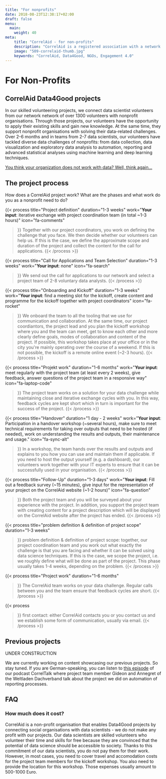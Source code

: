 ```yaml
---
title: "For nonprofits"
date: 2018-08-23T12:38:17+02:00
draft: false
menu:
  main:
    weight: 40
meta:
    title: "CorrelAid - for non-profits"
    description: "CorrelAid is a registered association with a network of 1300 data analysts"
    image: "509-correlaid-thumb.jpg"
    keywords: "CorrelAid, Data4Good, NGOs, Engagement 4.0"
---
```


# For Non-Profits 

## CorrelAid Data4Good projects
In our skilled volunteering projects, we connect data scientist volunteers from our network network of over 1300 volunteers with nonprofit organisations. Through those projects, our volunteers have the opportunity to apply their existing skills and gain new knowledge. At the same time, they support nonprofit organisations with solving their data-related challenges. 
Over 2-6 months and in teams from 2-7 data scientists, our volunteers have tackled diverse data challenges of nonprofits: from data collection, data visualization and exploratory data analysis to automation, reporting and advanced statistical analyses using machine learning and deep learning techniques. 

[You think your organization does not work with data? Well, think again...](/en/nonprofits/what-is-data)




## The project process
How does a CorrelAid project work? What are the phases and what work do you as a nonprofit need to do?




{{< process 
    title="Project definition"
    duration="1-3 weeks"
    work="**Your input**: iterative exchange with project coordination team (in total ~1-3 hours)"
    icon="fa-comments"
>}}
Together with our project coordinators, you work on defining the challenge that you face. We then decide whether our volunteers can help us. If this is the case, we define the approximate scope and duration of the project and collect the content for the call for applications.
{{< /process >}}


{{< process 
    title="Call for Applications and Team Selection"
    duration="1-3 weeks"
    work="**Your input**: none"
    icon="fa-search"
>}}
We send out the call for applications to our network and select a project team of 2-8 voluntary data analysts.
{{< /process >}}

{{< process 
    title="Onboarding and Kickoff"
    duration="1-3 weeks"
    work="**Your input**:  find a meeting slot for the kickoff, create content and programme for the kickoff together with project coordinators"
    icon="fa-rocket"
>}}
We onboard the team to all the tooling that we use for communication and collaboration. At the same time, our project coordiantors, the project lead and you plan the kickoff workshop where you and the team can meet, get to know each other and more clearly define goals, modes of collaboration and content of the project. 
If possible, this workshop takes place at your office or in the city you're mainly operating over the course of a weekend. If this is not possible, the kickoff is a remote online event (~2-3 hours). 
{{< /process >}}

{{< process 
    title="Projekt work"
    duration="1-6 months"
    work="**Your input**: meet regularly with the project team (at least every 2 weeks), give feedback, answer questions of the project team in a responsive way"
    icon="fa-laptop-code"
>}}
The project team works on a solution for your data challenge while maintaining close and iterative exchange cycles with you. In this way, feedback cycles are kept short which in turn is important for the success of the project. 
{{< /process >}}


{{< process 
    title="Handover"
    duration="1 day - 2 weeks"
    work="**Your input**: Participation in a handover workshop (~several hours), make sure to meet technical requirements for taking over outputs that need to be hosted (if needed), work on understanding the results and outputs, their maintenance and usage."
    icon="fa-sync-alt"
>}}
In a workshop, the team hands over the results and outputs and explains to you how you can use and maintain them if applicable. If you need to host the output yourself (e.g. a dashboard), our volunteers work together with your IT experts to ensure that it can be successfully used in your organisation. 
{{< /process >}}

{{< process 
    title="Follow-Up"
    duration="1-3 days"
    work="**Your input**: Fill out a feedback survey (~15 minutes), give input for the representation of your project on the CorrelAid website (~1-2 hours)"
    icon="fa-question"

>}}
Both the project team and you will be surveyed about your experience with the project. 
In addition, you support the project team with creating content for a project description which will be displayed on the CorrelAid website after the project has ended.
{{< /process >}}


{{< process 
    title="problem definition & definition of project scope"
    duration="1-3 weeks"
>}}
problem definition & definition of project scope: together, our project coordination team and you work out what exactly the challenge is that you are facing and whether it can be solved using data science techniques. If this is the case, we scope the project, i.e. we roughly define what will be done as part of the project. This phase usually takes 1-4 weeks, depending on the problem.
{{< /process >}}


{{< process 
    title="Project work"
    duration="1-6 months"
>}}
The CorrelAid team works on your data challenge. Regular calls between you and the team ensure that feedback cycles are short. 
{{< /process >}}

{{< process 
    
>}}
first contact: either CorrelAid contacts you or you contact us and we establish some form of communication, usually via email.
{{< /process >}}


## Previous projects
UNDER CONSTRUCTION

We are currently working on content showcasing our previous projects. So stay tuned. 
If you are German-speaking, you can listen to [this episode](https://soundcloud.com/correlaid_podcast/about-correlaid-automatisierte-reportgenerierung-fur-die-weltladen) of our podcast CorrelTalk where project team member Gideon and Annegret of the Weltladen Dachverband talk about the project we did on automation of reporting processes. 

## FAQ
### How much does it cost?
CorrelAid is a non-profit organisation that enables Data4Good projects by connecting social organisations with data scientists - we do not make any profit with our projects. Our data scientists are skilled volunteers who volunteer their time and skills for free because they are convinced that the potential of data science should be accessible to society. Thanks to this commitment of our data scientists, you do not pay them for their work. However, in most cases, you need to cover travel and accomodation costs for the project team members for the kickoff workshop. You also need to provide the location for this workshop. Those expenses usually amount to 500-1000 Euro. 



